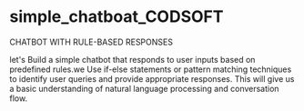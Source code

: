 # simple_chatboat_CODSOFT
CHATBOT WITH RULE-BASED  RESPONSES

let's Build a simple chatbot that responds to user inputs based on
predefined rules.we Use if-else statements or pattern matching
techniques to identify user queries and provide appropriate
responses. This will give us a basic understanding of natural
language processing and conversation flow.
